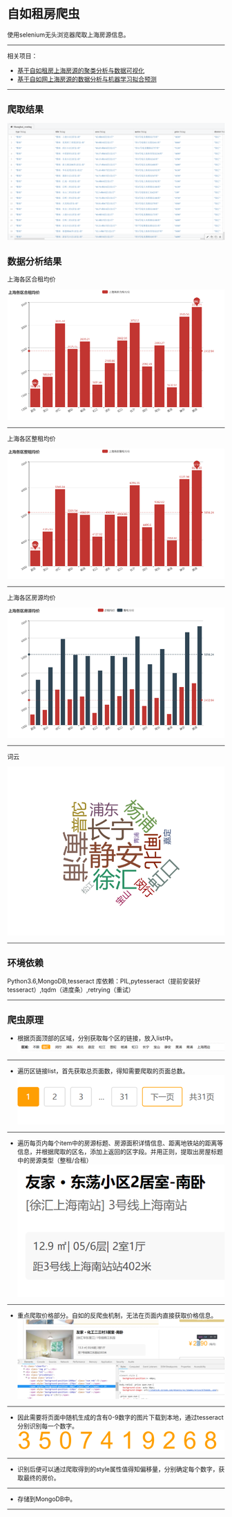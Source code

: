 ﻿# 自如租房爬虫
使用selenium无头浏览器爬取上海房源信息。

---

相关项目：

- [基于自如租房上海房源的聚类分析与数据可视化](https://github.com/brandonchow1997/ziroom_ml_analysis)
- [基于自如网上海房源的数据分析与机器学习拟合预测](https://github.com/brandonchow1997/housing-forecast)

---

## 爬取结果

![result](https://github.com/brandonchow1997/ziroom-spider/blob/master/pics/result.png)
## 数据分析结果

上海各区合租均价

![合租均价](https://github.com/brandonchow1997/ziroom-spider/blob/master/pics/上海各区合租均价.png)

---

上海各区整租均价


![整租均价](https://github.com/brandonchow1997/ziroom-spider/blob/master/pics/上海各区整租均价.png)

---

上海各区房源均价

![整租均价](https://github.com/brandonchow1997/ziroom-spider/blob/master/pics/上海各区房源均价.png)

---

词云

![整租均价](https://github.com/brandonchow1997/ziroom-spider/blob/master/pics/echarts.png)

---

## 环境依赖
Python3.6,MongoDB,tesseract
库依赖：PIL,pytesseract（提前安装好tesseract）,tqdm（进度条）,retrying（重试）

---

## 爬虫原理
- 根据页面顶部的区域，分别获取每个区的链接，放入list中。
![步骤1](https://github.com/brandonchow1997/ziroom-spider/blob/master/pics/district.png)

---

- 遍历区链接list，首先获取总页面数，得知需要爬取的页面总数。
![步骤2](https://github.com/brandonchow1997/ziroom-spider/blob/master/pics/3.png)

---

- 遍历每页内每个item中的房源标题、房源面积详情信息、距离地铁站的距离等信息，并根据爬取的区名，添加上返回的区字段。并用正则，提取出房屋标题中的房源类型（整租/合租）
![步骤3](https://github.com/brandonchow1997/ziroom-spider/blob/master/pics/2.png)

---

- 重点爬取价格部分。自如的反爬虫机制，无法在页面内直接获取价格信息。
![步骤4](https://github.com/brandonchow1997/ziroom-spider/blob/master/pics/1.png)

---

- 因此需要将页面中随机生成的含有0-9数字的图片下载到本地，通过tesseract分别识别每一个数字。
![步骤5](https://github.com/brandonchow1997/ziroom-spider/blob/master/pics/pic.png)

---

- 识别后便可以通过爬取得到的style属性值得知偏移量，分别确定每个数字，获取最终的房价。

---

- 存储到MongoDB中。

---

